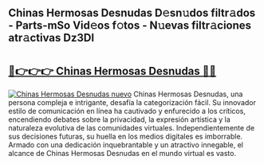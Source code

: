 ## Chinas Hermosas Desnudas D𝚎sn𝚞dos filtr𝚊dos - Parts-mSo Vid𝚎os f𝚘tos - N𝚞evas filtr𝚊ciones atr𝚊ctivas Dz3Dl

# <h2><a href="http://mbbmxgq.tromn.icu/?c=Chinas+Hermosas+Desnudas">🔗👉👉👉 Chinas Hermosas Desnudas 🔗🔗</a></h2>

[![Chinas Hermosas Desnudas nuevo](https://i.imgur.com/pEAQMta.gif)](http://mbbmxgq.tromn.icu/?c=Chinas+Hermosas+Desnudas)
Chinas Hermosas Desnudas, una persona compleja e intrigante, desafía la categorización fácil. Su innovador estilo de comunicación en línea ha cautivado y enfurecido a los críticos, encendiendo debates sobre la privacidad, la expresión artística y la naturaleza evolutiva de las comunidades virtuales. Independientemente de sus decisiones futuras, su huella en los medios digitales es imborrable. Armado con una dedicación inquebrantable y un atractivo innegable, el alcance de Chinas Hermosas Desnudas en el mundo virtual es vasto.
